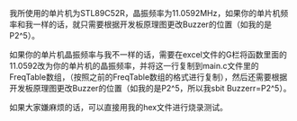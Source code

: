 我所使用的单片机为STL89C52R，晶振频率为11.0592MHz，如果你的单片机频率和我一样的话，就只需要根据开发板原理图更改Buzzer的位置（如我的是P2^5）。

如果你的单片机晶振频率与我不一样的话，需要在excel文件的G栏将函数里面的11.0592改为你的单片机的晶振频率，并将这一行复制到main.c文件里的FreqTable数组，（按照之前的FreqTable数组的格式进行复制），然后还需要根据开发板原理图更改Buzzer的位置（如我的是P2^5，所以我sbit Buzzerr=P2^5）。

如果大家嫌麻烦的话，可以直接用我的hex文件进行烧录测试。 
